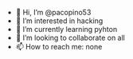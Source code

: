 - 👋 Hi, I’m @pacopino53
- 👀 I’m interested in hacking
- 🌱 I’m currently learning pyhton
- 💞️ I’m looking to collaborate on all
- 📫 How to reach me: none

<!---
pacopino53/pacopino53 is a ✨ special ✨ repository because its `README.md` (this file) appears on your GitHub profile.
You can click the Preview link to take a look at your changes.
--->
